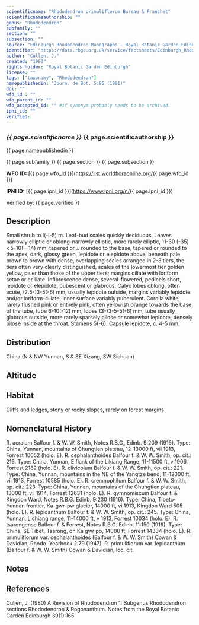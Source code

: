 ```yaml
---
scientificname: "Rhododendron primuliflorum Bureau & Franchet"
scientificnameauthorship: ""
genus: "Rhododendron"
subfamily: ""
section: ""
subsection: ""
source: "Edinburgh Rhododendron Monographs – Royal Botanic Garden Edinburgh"
identifier: "https://data.rbge.org.uk/service/factsheets/Edinburgh_Rhododendron_Monographs.xhtml"
author: "Cullen, J."
created: "1980"
rights holder: "Royal Botanic Garden Edinburgh"
license: ""
tags: ["taxonomy", "Rhododendron"]
namepublishedin: "Journ. de Bot. 5:95 (1891)"
doi: ""
wfo_id : ""
wfo_parent_id: ""
wfo_accepted_id: "" #if synonym probably needs to be archived.                      
ipni_id: ""
verified:
---
```

### _{{ page.scientificname }}_ {{ page.scientificauthorship }}
 {{ page.namepublishedin }}

{{ page.subfamily }} {{ page.section }} {{ page.subsection }}

**WFO ID:** [{{ page.wfo_id }}](https://list.worldfloraonline.org/{{ page.wfo_id }})

**IPNI ID:** [{{ page.ipni_id }}](https://www.ipni.org/n/{{ page.ipni_id }})

Verified by: {{ page.verified }}



## Description
Small shrub to l(-l-5) m. Leaf-bud scales quickly deciduous. Leaves narrowly elliptic or oblong-narrowly elliptic, more rarely elliptic, 11-30 (-35) x 5-10(—14) mm, tapered or ± rounded to the base, tapered or rounded to the apex, dark, glossy green, lepidote or elepidote above, beneath pale brown to brown with dense, overlapping scales arranged in 2-3 tiers, the tiers often very clearly distinguished, scales of the lowermost tier golden yellow, paler than those of the upper tiers; margins ciliate with loriform setae or eciliate. Inflorescence dense, several-flowered, pedicels short, lepidote or elepidote, pubescent or glabrous. Calyx lobes oblong, often acute, (2.5-)3-5(-6) mm, usually lepidote outside, margins variably lepidote and/or loriform-ciliate, inner surface variably puberulent. Corolla white, rarely flushed pink or entirely pink, often yellowish orange towards the base of the tube, tube 6-10(-12) mm, lobes (3-)3-5-5(-6) mm, tube usually glabrous outside, more rarely sparsely pilose or somewhat lepidote, densely pilose inside at the throat. Stamens 5(-6). Capsule lepidote, c. 4-5 mm.

## Distribution
China (N & NW Yunnan, S & SE Xizang, SW Sichuan)

## Altitude


## Habitat
Cliffs and ledges, stony or rocky slopes, rarely on forest margins

## Nomenclatural History
R. acraium Balfour f. & W. W. Smith, Notes R.B.G„ Edinb. 9:209 (1916). Type: China, Yunnan, mountains of Chungtien plateau, 12-13000 ft, vii 1913, Forrest 10652 (holo. E). R. cephalanthoides Balfour f. & W. W. Smith, op. cit.: 216. Type: China, Yunnan, E flank of the Likiang Range, 11-11500 ft, v 1906, Forrest 2182 (holo. E). R. clivicolum Balfour f. & W. W. Smith, op. cit.: 221. Type: China, Yunnan, mountains in the NE of the Yangtze bend, 11-12000 ft, vii 1913, Forrest 10585 (holo. E). R. cremnophilum Balfour f. & W. W. Smith, op. cit.: 223. Type: China, Yunnan, mountains of the Chungtien plateau, 13000 ft, vii 1914, Forrest 12631 (holo. E). R. gymnomiscum Balfour f. & Kingdon Ward, Notes R.B.G. Edinb. 9:230 (1916). Type: China, Tibeto-Yunnan frontier, Ka-gwr-pw glacier, 14000 ft, vi 1913, Kingdon Ward 505 (holo. E). R. lepidanthum Balfour f. & W. W. Smith, op. cit.: 245. Type: China, Yunnan, Lichiang range, 11-14000 ft, v 1913, Forrest 10034 (holo. E). R. tsarongense Balfour f. & Forrest, Notes R.B.G. Edinb. 11:150 (1919). Type: China, SE Tibet, Tsarong, on Ka gwr po, 14000 ft, Forrest 14334 (holo. E). R. primuliflorum var. cephalanthoides (Balfour f. & W. W. Smith) Cowan & Davidian, Rhodo. Yearbook 2:79 (1947). R. primuliflorum var. lepidanthum (Balfour f. & W. W. Smith) Cowan & Davidian, loc. cit.
                       
## Notes


## References

Cullen, J. (1980) A Revision of Rhododendron 1: Subgenus Rhododendron sections Rhododendron & Pogonanthum. Notes from the Royal Botanic Garden Edinburgh 39(1):165
